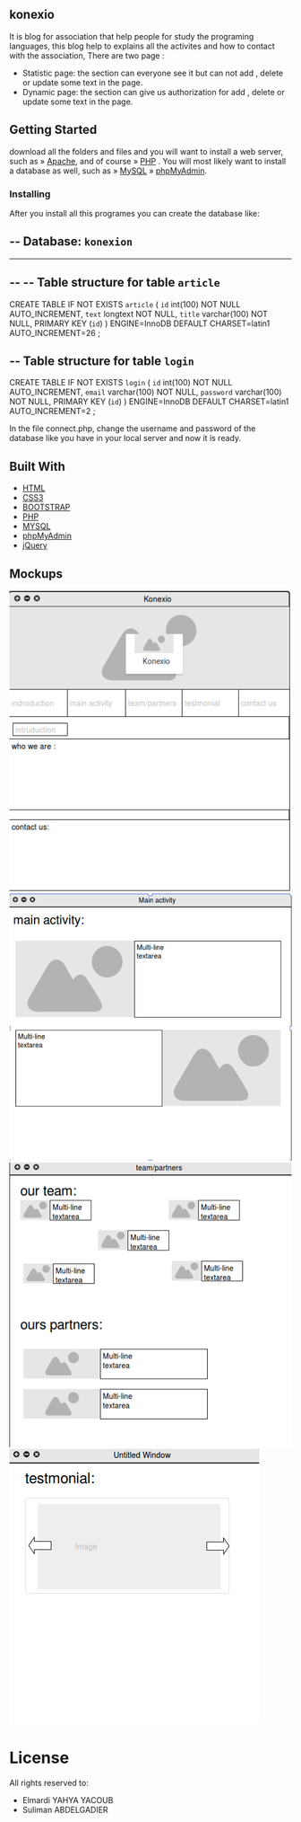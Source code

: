 ## konexio

It is blog for association that help people for study the programing languages, this blog help to explains all the activites and how to contact with the association, There are two page : 
* Statistic page: the section can everyone see it but can not add , delete or update some text in the page.
* Dynamic page: the section can give us authorization for add , delete or update some text in the page.

## Getting Started

download all the folders and files and  you will want to install a web server, such as »  [Apache](http://httpd.apache.org/), and of course »  [PHP](http://www.php.net/downloads.php) . You will most likely want to install a database as well, such as »   [MySQL](http://dev.mysql.com/doc/)  » [phpMyAdmin](https://docs.phpmyadmin.net/en/latest/setup.html). 

### Installing

After you install all this programes you can create the database like:

-- Database: `konexion`
--

-- --------------------------------------------------------

--
-- Table structure for table `article`
--

CREATE TABLE IF NOT EXISTS `article` (
  `id` int(100) NOT NULL AUTO_INCREMENT,
  `text` longtext NOT NULL,
  `title` varchar(100) NOT NULL,
  PRIMARY KEY (`id`)
) ENGINE=InnoDB  DEFAULT CHARSET=latin1 AUTO_INCREMENT=26 ;

-- Table structure for table `login`
--

CREATE TABLE IF NOT EXISTS `login` (
  `id` int(100) NOT NULL AUTO_INCREMENT,
  `email` varchar(100) NOT NULL,
  `password` varchar(100) NOT NULL,
  PRIMARY KEY (`id`)
) ENGINE=InnoDB  DEFAULT CHARSET=latin1 AUTO_INCREMENT=2 ;

In the file connect.php, change the username and password of the database like you have in your local server and now it is ready.

## Built With

* [HTML](http://html.com/) 
* [CSS3](http://www.css3.info/) 
* [BOOTSTRAP](http://getbootstrap.com/)
* [PHP](http://www.php.net/) 
* [MYSQL](http://dev.mysql.com) 
* [phpMyAdmin](https://docs.phpmyadmin.net/) 
* [jQuery](https://jquery.com/) 

## Mockups

![konexio.png ](pictures/konexio.png )
![main-activity.png](pictures/main-activity.png) 
![team-partner.png ](pictures/team-partner.png )
![testmonial.png](pictures/testmonial.png)


# License
All rights reserved to:
* Elmardi YAHYA YACOUB
* Suliman ABDELGADIER


